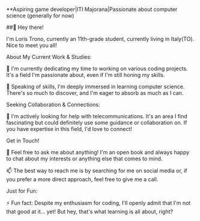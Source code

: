 **Aspiring game developer|ITI Majorana|Passionate about computer science (generally for now)

##👋 Hey there! 

I'm Loris Trono, currently an 11th-grade student, currently living in Italy(TO). Nice to meet you all!

About My Current Work & Studies:

🔭 I'm currently dedicating my time to working on various coding projects. It's a field I'm passionate about, even if I'm still honing my skills.

🌱 Speaking of skills, I'm deeply immersed in learning computer science. There's so much to discover, and I'm eager to absorb as much as I can.

Seeking Collaboration & Connections:

🤔 I'm actively looking for help with telecommunications. It's an area I find fascinating but could definitely use some guidance or collaboration on. If you have expertise in this field, I'd love to connect!

Get in Touch!

💬 Feel free to ask me about anything! I'm an open book and always happy to chat about my interests or anything else that comes to mind.

📫 The best way to reach me is by searching for me on social media or, if you prefer a more direct approach, feel free to give me a call.

Just for Fun:

⚡ Fun fact: Despite my enthusiasm for coding, I'll openly admit that I'm not that good at it... yet! But hey, that's what learning is all about, right?
